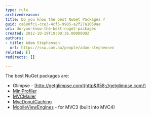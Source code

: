 ```yaml
---
type: rule
archivedreason: 
title: Do you know the best NuGet Packages ?
guid: ca680fc1-cce3-4cf5-9985-a2f27a1059ae
uri: do-you-know-the-best-nuget-packages
created: 2012-10-19T19:00:36.0000000Z
authors:
- title: Adam Stephensen
  url: https://ssw.com.au/people/adam-stephensen
related: []
redirects: []

---
```


The best NuGet packages are:

<!--endintro-->

* Glimpse - [http://getglimpse.com](http&#58;//getglimpse.com/)
* [MiniProfiler](http&#58;//nuget.org/packages/miniprofiler)
* [MVCMailer](http&#58;//nuget.org/packages/mvcmailer)
* [MvcDonutCaching](http&#58;//nuget.org/packages/mvcdonutcaching)
* [MobileViewEngines](http&#58;//nuget.org/packages/MobileViewEngines) - for MVC3 (built into MVC4)


